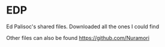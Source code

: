 # EDP
 Ed Palisoc's shared files. Downloaded all the ones I could find

Other files can also be found https://github.com/Nuramori  
